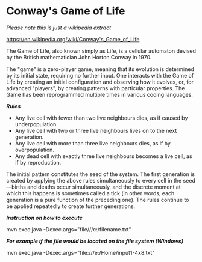 # Conway's Game of Life

_Please note this is just a wikipedia extract_


https://en.wikipedia.org/wiki/Conway's_Game_of_Life


The Game of Life, also known simply as Life, is a cellular automaton devised by the British
 mathematician John Horton Conway in 1970.

The "game" is a zero-player game, meaning that its evolution is determined by its initial state, requiring no further 
input. One interacts with the Game of Life by creating an initial configuration and observing how it evolves, or, for 
advanced "players", by creating patterns with particular properties. The Game has been reprogrammed multiple times in
various coding languages.

**_Rules_**

* Any live cell with fewer than two live neighbours dies, as if caused by underpopulation.
* Any live cell with two or three live neighbours lives on to the next generation.
* Any live cell with more than three live neighbours dies, as if by overpopulation.
* Any dead cell with exactly three live neighbours becomes a live cell, as if by reproduction.

The initial pattern constitutes the seed of the system. The first generation is created by applying 
the above rules simultaneously to every cell in the seed—births and deaths occur simultaneously,
and the discrete moment at which this happens is sometimes called a tick (in other words, each
generation is a pure function of the preceding one). The rules continue to be applied repeatedly 
to create further generations.

**_Instruction on how to execute_**

mvn exec:java -Dexec.args="file///c:/filename.txt"

**_For example if the file would be located on the file system (Windows)_**

mvn exec:java -Dexec.args="file:///e:/Home/input1-4x8.txt"